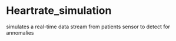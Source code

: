 # Heartrate_simulation
simulates a real-time data stream from patients sensor to detect for annomalies
